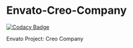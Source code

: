 # Envato-Creo-Company

[![Codacy Badge](https://api.codacy.com/project/badge/Grade/9143541fec0c48ee8aff18ceac89161d)](https://app.codacy.com/gh/CodeLyne/CodeLyne-Creo?utm_source=github.com&utm_medium=referral&utm_content=CodeLyne/CodeLyne-Creo&utm_campaign=Badge_Grade_Dashboard)

Envato Project: Creo Company
